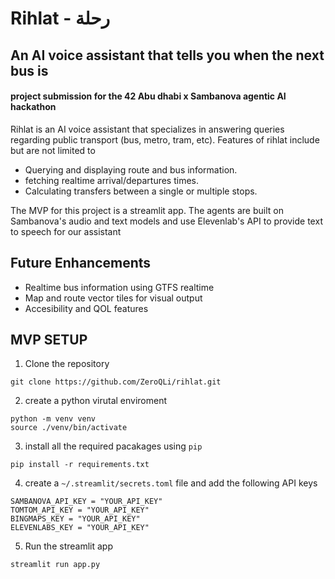 # Rihlat - رحلة
## An AI voice assistant that tells you when the next bus is
#### project submission for the 42 Abu dhabi x Sambanova agentic AI hackathon

Rihlat is an AI voice assistant that specializes in answering queries regarding public transport (bus, metro, tram, etc). Features of rihlat include but are not limited to
- Querying and displaying route and bus information.
- fetching realtime arrival/departures times.
- Calculating transfers between a single or multiple stops.

The MVP for this project is a streamlit app. The agents are built on Sambanova's audio and text models and use Elevenlab's API to provide text to speech for our assistant
## Future Enhancements
- Realtime bus information using GTFS realtime
- Map and route vector tiles for visual output
- Accesibility and QOL features

## MVP SETUP
1.  Clone the repository
   ```
git clone https://github.com/ZeroQLi/rihlat.git
```
2.  create a python virutal enviroment
   ```
python -m venv venv
source ./venv/bin/activate
```
3. install all the required pacakages using ``pip``
```
pip install -r requirements.txt
```
4. create a ``~/.streamlit/secrets.toml`` file and add the following API keys
```
SAMBANOVA_API_KEY = "YOUR_API_KEY"
TOMTOM_API_KEY = "YOUR_API_KEY"
BINGMAPS_KEY = "YOUR_API_KEY"
ELEVENLABS_KEY = "YOUR_API_KEY"
```

5. Run the streamlit app
```
streamlit run app.py
```
